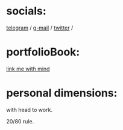 # socials:
[telegram](https://t.me/thtflx) /
[g-mail](mailto:azizsattorovthtflx@gmail.com) /
[twitter](https://twitter.com/thtflx) /
<!-- [discord](https://discord.com/app/invite-with-guild-onboarding/thtflx1003697356962803772) / -->
<!-- [cats from bunker](https://discord.gg/ZmTcZW6y) -->


# portfolioBook:
<a href="https://s2trv-pg.netlify.app/">link me with mind</a>
<!-- in developing🔧. -->

# personal dimensions:
with head to work.

20/80 rule. 

